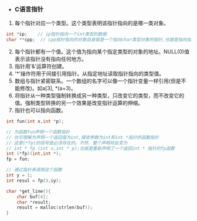 * ### C语言指针
1. 每个指针对应一个类型。这个类型表明该指针指向的是哪一类对象。  
```c
int *ip;    // ip指针指向一个int类型的数据
char **cpp;  // cpp指针指向的对象自身就是一个指向char类型对象的指针,也就是指向指针的指针
```
2. 每个指针都有一个值。这个值为指向某个指定类型的对象的地址。NULL(0)值表示该指针没有指向任何地方。
3. 指针用'&'运算符创建。
4. '*'操作符用于间接引用指针。从指定地址读取指针指向的类型值。
5. 数组与指针紧密联系。一个数组的名字可以像一个指针变量一样引用(但是不能修改)。如a[3], *(a+3)。
6. 将指针从一种类型强制转换成另一种类型，只改变它的类型，而不改变它的值。强制类型转换的另一个效果是改变指针运算的伸缩。
7. 指针也可以指向函数。
```c
int fun(int x,int *p);

// 为函数fun声明一个函数指针
// 也可理解为声明一个返回值为int,接收参数为int和int *指针的函数指针
// 这里(*fp)的括号是必须存在的。不然，整个声明将会变为
// int * fp (int x,int * p);也就是重新声明了一个返回int * 指针的fp函数
int (*fp)(int,int *);
fp = fun;

// 通过指针来调用这个函数
int y = 1;
int resul = fp(3,&y);
```

```c
char *get_line(){
    char buf[4];
    char *result;
    result = malloc(strlen(buf));
}
```